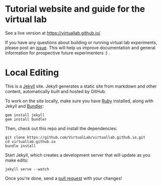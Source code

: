# Tutorial website and guide for the virtual lab

See a live version at https://virtuallab.github.io/

If you have any questions about building or running virtual lab experiments, please post an [issue][1]. This will help us improve documentation and general information for prospective future experimenters :) .

[1]: https://github.com/VirtualLab/virtuallab.github.io/issues

# Local Editing 

This is a [Jekyll][2] site. Jekyll generates a static site from markdown and 
other content, automatically built and hosted by GitHub.
 
To work on the site locally, make sure you have [Ruby][3] installed, along 
with Jekyll and [Bundler][4]: 

[2]: https://jekyllrb.com/ 
[3]: https://www.ruby-lang.org/en/documentation/installation/
[4]: http://bundler.io/

```
gem install jekyll
gem install bundler
```

Then, check out this repo and install the dependencies:

```
git clone https://github.com/VirtualLab/virtuallab.github.io.git
cd virtuallab.github.io
bundle install 
```

Start Jekyll, which creates a development server that will update as you make
 edits:
 
```
jekyll serve --watch
```

Once you're done, send a [pull request][5] with your changes!

[5]: https://github.com/VirtualLab/virtuallab.github.io/pulls
